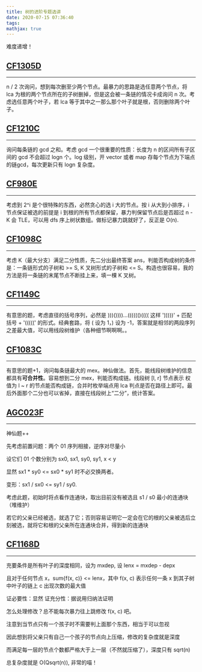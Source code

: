 ```yaml
---
title: 树的进阶专题选讲
date: 2020-07-15 07:36:40
tags: 
mathjax: true
---
```


难度递增！

## [CF1305D](https://codeforces.com/problemset/problem/1305/D)
-----

n / 2 次询问，想到每次删至少两个节点。最暴力的思路是选任意两个节点，将 lca 为根的两个节点所在的子树删掉，但是这会被一条链的情况卡成询问 n 次。考虑选任意两个叶子，若 lca 等于其中之一那么那个叶子就是根，否则删除两个叶子。

## [CF1210C](https://codeforces.com/problemset/problem/1210/C)
-----

询问每条链的 gcd 之和。考虑 gcd 一个很重要的性质：长度为 n 的区间所有子区间的 gcd 不会超过 logn 个。log 级别，开 vector 或者 map 存每个节点为下端点的链gcd，每次更新只有 logn 复杂度。

## [CF980E](https://codeforces.com/problemset/problem/980/E)
-----

考虑到 2^i 是个很特殊的东西，必然贪心的选 i 大的节点。按 i 从大到小排序，i 节点保证被选的前提是 i 到根的所有节点都保留，暴力判保留节点后是否超过 n - K 会 TLE，可以用 dfs 序上树状数组。做标记暴力跳就好了，反正是 O(n).

## [CF1098C](https://codeforces.com/problemset/problem/1098/C)
-----

考虑 K（最大分支）满足二分性质，先二分出最终答案 ans，判能否构成树的条件是：一条链形式的子树和 >= S, K 叉树形式的子树和 <= S。构造也很容易，我的方法是将一条链的末尾节点不断挂上来，填一棵 K 叉树。

## [CF1149C](https://codeforces.com/contest/1149/problem/C)
-----

有意思的题，考虑直径的括号序列，必然是 )))())))...(((((()(((( 这样 ')))))' + 匹配括号 + '(((((' 的形式。经典套路，将 ( 设为 1，) 设为 -1，答案就是相邻的两段序列之差最大值，可以用线段树维护（各种细节啊啊啊。。

## [CF1083C](https://codeforces.com/contest/1083/problem/C)
-----

有意思的题+1，询问每条链最大的 mex。神仙做法。首先，能线段树维护的信息都具有**可合并性**。容易想到二分 mex，判能否构成链。线段树 [l, r] 节点表示 权值为 l ~ r 的节点能否构成链，合并时枚举端点用 lca 判点是否在路径上即可。最后外面那个二分也可以省掉，直接在线段树上“二分”，统计答案。

## [AGC023F](https://atcoder.jp/contests/agc023/tasks/agc023_f)
-----

神仙题++

先考虑前置问题：两个 01 序列相接，逆序对尽量小

设它们 01 个数分别为 sx0, sx1, sy0, sy1, x < y

显然 sx1 * sy0 <= sx0 * sy1 时不必交换两者。

变形：sx1 / sx0 <= sy1 / sy0.

考虑此题，初始时将点看作连通块，取出目前没有被选且 s1 / s0 最小的连通块（堆维护）

若它的父亲已经被选，就选了它；否则容易证明它一定会在它的根的父亲被选后立刻被选，就将它和根的父亲所在连通块合并，得到新的连通块

## [CF1168D](https://codeforces.com/contest/1168/problem/d)
----

充要条件是所有叶子的深度相同，设为 mxdep, 设 lenx = mxdep - depx

且对于任何节点 x，sum{f(x, c)} <= lenx，其中 f(x, c) 表示任何一条 x 到其子树中叶子的链上 c 出现次数的最大值

证必要性：显然       证充分性：据说用归纳法证明


怎么处理修改？总不能每次暴力往上跳修改 f(x, c) 吧。

注意到当节点只有一个孩子时不需要判上面那个东西，相当于可以忽视

因此想到将父亲只有自己一个孩子的节点向上压缩，修改的复杂度就是深度

而满足每一层的节点个数都严格大于上一层（不然就压缩了），深度只有 sqrt(n)

总复杂度就是 O(Qsqrt(n)), 非常的喵！